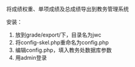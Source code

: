 将成绩权重、单项成绩及总成绩导出到教务管理系统

安装：

1. 放到grade/export/下，目录名为jwc
2. 将config-skel.php重命名为config.php
3. 编辑config.php，填入教务处数据库参数
4. 用admin登录
